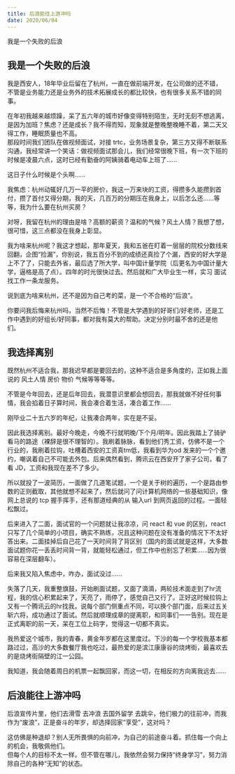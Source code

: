 ```yaml
---
title: 后浪能往上游冲吗
date: 2020/06/04
---
```

我是一个失败的后浪

## 我是一个失败的后浪

我是西安人，18年毕业后留在了杭州，一直在做前端开发，在公司做的还不错，不管是业务能力还是业务外的技术拓展成长的都比较快，也有很多关系不错的同事。  

在年初我越来越烦躁，呆了五六年的城市好像变得特别陌生，无时无刻不想逃离，
是因为加班？焦虑？还是成长？我不得而知，现象就是整晚整晚睡不着，第二天又得工作，睡眠质量也不高。  
那段时间我们团队在做视频面试，对接 trtc，业务场景复杂，第三方又得不断联系沟通，我经常讲一个笑话：做视频面试那会儿，我们经常很晚下班，有一次下班的时候是凌晨六点，这时已经有勤奋的阿姨骑着电动车上班了......  

这日子什么时候是个头啊......  

我焦虑：杭州动辄好几万一平的房价，我这一万来块的工资，得攒多久能攒到首付，攒了首付又得分期，我的天，几百万的分期压在我身上，以后怎么还......等等，我为什么要在杭州买房？  

对呀，我留在杭州的理由是啥？高额的薪资？温和的气候？风土人情？我想了想，很可惜，这三点都没在我身上彰显。  

我为啥来杭州呢？我这才想起，那年夏天，我和五爸在盯着一层层的院校分数线来回翻，企图“捡漏”，你别说，我五百分不到的成绩还真捡了个漏，西安的好大学是上不了了，只能去外省，最后选了所大学，叫中国计量学院（后更名为中国计量大学，逼格是高了点）。四年的时光很快过去。然后就和广大毕业生一样，实习 面试 找工作一条龙服务。  

说到底为啥来杭州，还不是因为自己考的菜，是一个不合格的“后浪”。  

你要问我后悔来杭州吗，当然不后悔！不管是大学遇到的好哥们/好老师，还是工作中遇到的好组长/好同事，都对我有莫大的帮助。决定分别时最不舍的还是他们。  

## 我选择离别

既然杭州不适合我，那我迟早都是要回去的，这种不适合是多角度的，正如我上面说的 风土人情 房价 物价 气候等等等等。  

不管是今年回去，还是后年回去，我潜意识里都会想回去，那我就做不好任何事情，我会掐着日子算时间，我会凑合着生活，凑合着工作......  

刚毕业二十五六岁的年纪，让我凑合两年，实在是不妥。  

因此我选择离别。最好今晚走，今晚不行就明晚/下个月/明年。因此我踏上了骑驴看马的路途（裸辞是很不理智的）。我刷着脉脉，看到他们秀工资，仿佛不是一个行业的，我刷着拉钩，吐槽着西安的工资真tm低，我看到华为od 发来的一个个邀约，嘲讽着自己不可能去外包。后来偶然看到，腾讯云在西安开了家子公司，看了看 JD，工资和我现在差不了多少。  

所以就投了一波简历，一面做了几道笔试题，一个是关于树的遍历，一个是路由参数的正则截取，其他就想不起来了，然后就问了问计算机网络的一些基础知识，像网上总说的 tcp 握手挥手，还有那道经典的从 输入url 到网页返回的过程。一面轻松飘过。  

后来进入了二面，面试官的一个问题就让我凉凉，问 react 和 vue 的区别，react 只写了几个简单的小项目，确实不熟练，况且这种问题在没有准备的情况下不太好答出来。二面挂掉后自己花了一天时间背了背区别（国内的面试就是这样，大多数面试题你花一丢丢时间背一背，就能轻松通过，但工作中也别忘了积累......因为很容易在深层翻车）。  

后来我又陷入焦虑中，咋办，面试没过......  

失落了几天，我重整旗鼓，开始刷面试题，又面了滴滴，两轮技术面走到了hr流程，我的信心积累起来了，天亮了，雨停了，感觉自己又行了。正好这时候拉钩上又有一个腾讯云的hr找我，说每个部门侧重点不同，可以换个部门面，后来过五关斩六将，成功通过了面试。然后就顺理成章的提离职，和同事们一一告别。现在是正式离职的前一天，呆在工位上码字，觉得这一切都不真实。  

我热爱这个城市，我的青春，黄金年岁都在这里度过。下沙的每一个学校我基本都路过过，高沙的大多数餐厅我也吃过，最热爱的是滨江康康谷的烧烤街，最喜欢去的是烧烤街隔壁的江一公园。  

我知道，我会随着周日的机票一起飘回家，而这一切，在相反的方向离我远去......

## 后浪能往上游冲吗  

后浪宣传片里，他们去滑雪 去冲浪 去国外留学 去跳伞，他们极力的往前冲，而我作为“废浪”，正是奋斗的年岁，却选择回家“享受”，这对吗？  

这仿佛是种退却？别人无所畏惧的向前冲，为自己的前途奋斗着。抓住每一个向上的机会，我敬佩他们。  
但每个人的目标不太一样。但不管在哪儿，我依然会努力保持“终身学习”，努力消除自己的各种“无知”的状态。  

